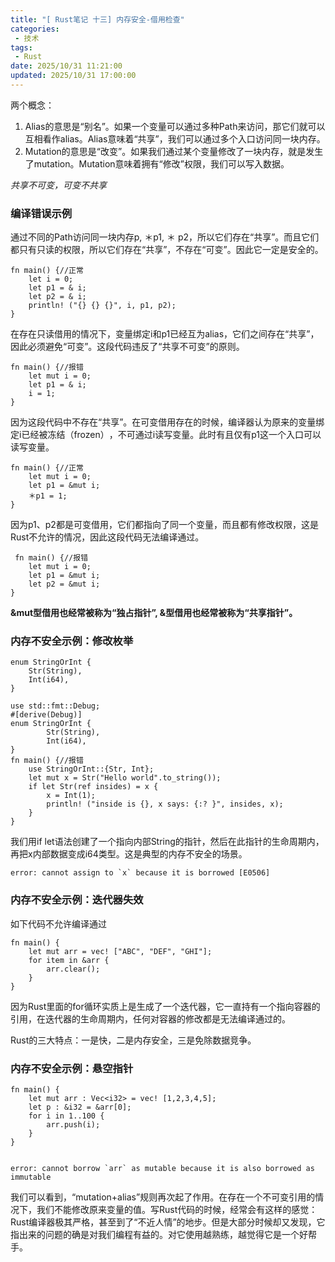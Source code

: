 ```yaml
---
title: "[ Rust笔记 十三] 内存安全-借用检查"
categories: 
 - 技术
tags:
 - Rust
date: 2025/10/31 11:21:00
updated: 2025/10/31 17:00:00
---
```


两个概念：

1. Alias的意思是“别名”​。如果一个变量可以通过多种Path来访问，那它们就可以互相看作alias。Alias意味着“共享”​，我们可以通过多个入口访问同一块内存。
1. Mutation的意思是“改变”​。如果我们通过某个变量修改了一块内存，就是发生了mutation。Mutation意味着拥有“修改”权限，我们可以写入数据。

*共享不可变，可变不共享*


### 编译错误示例

通过不同的Path访问同一块内存p, ＊p1, ＊ p2，所以它们存在“共享”​。而且它们都只有只读的权限，所以它们存在“共享”​，不存在“可变”​。因此它一定是安全的。

    fn main() {//正常
        let i = 0;
        let p1 = & i;
        let p2 = & i;
        println! ("{} {} {}", i, p1, p2);
    }

在存在只读借用的情况下，变量绑定i和p1已经互为alias，它们之间存在“共享”​，因此必须避免“可变”​。这段代码违反了“共享不可变”的原则。

    fn main() {//报错
        let mut i = 0;
        let p1 = & i;
        i = 1;
    }

因为这段代码中不存在“共享”​。在可变借用存在的时候，编译器认为原来的变量绑定i已经被冻结（frozen）​，不可通过i读写变量。此时有且仅有p1这一个入口可以读写变量。

    fn main() {//正常
        let mut i = 0;
        let p1 = &mut i;
        ＊p1 = 1;
    }


因为p1、p2都是可变借用，它们都指向了同一个变量，而且都有修改权限，这是Rust不允许的情况，因此这段代码无法编译通过。

     fn main() {//报错
        let mut i = 0;
        let p1 = &mut i;
        let p2 = &mut i;
    }

**&mut型借用也经常被称为“独占指针”, &型借用也经常被称为“共享指针”​。**

<!--more-->

### 内存不安全示例：修改枚举

    enum StringOrInt {
        Str(String),
        Int(i64),
    }

    use std::fmt::Debug;
    #[derive(Debug)]
    enum StringOrInt {
            Str(String),
            Int(i64),
    }
    fn main() {//报错
        use StringOrInt::{Str, Int};
        let mut x = Str("Hello world".to_string());
        if let Str(ref insides) = x {
            x = Int(1);
            println! ("inside is {}, x says: {:? }", insides, x);
        }
    }

我们用if let语法创建了一个指向内部String的指针，然后在此指针的生命周期内，再把x内部数据变成i64类型。这是典型的内存不安全的场景。

    error: cannot assign to `x` because it is borrowed [E0506]

### 内存不安全示例：迭代器失效

如下代码不允许编译通过

    fn main() {
        let mut arr = vec! ["ABC", "DEF", "GHI"];
        for item in &arr {
            arr.clear();
        }
    }

因为Rust里面的for循环实质上是生成了一个迭代器，它一直持有一个指向容器的引用，在迭代器的生命周期内，任何对容器的修改都是无法编译通过的。

Rust的三大特点：一是快，二是内存安全，三是免除数据竞争。


### 内存不安全示例：悬空指针


    fn main() {
        let mut arr : Vec<i32> = vec! [1,2,3,4,5];
        let p : &i32 = &arr[0];
        for i in 1..100 {
            arr.push(i);
        }
    }


    error: cannot borrow `arr` as mutable because it is also borrowed as immutable    

我们可以看到，​“mutation+alias”规则再次起了作用。在存在一个不可变引用的情况下，我们不能修改原来变量的值。写Rust代码的时候，经常会有这样的感觉：Rust编译器极其严格，甚至到了“不近人情”的地步。但是大部分时候却又发现，它指出来的问题的确是对我们编程有益的。对它使用越熟练，越觉得它是一个好帮手。    